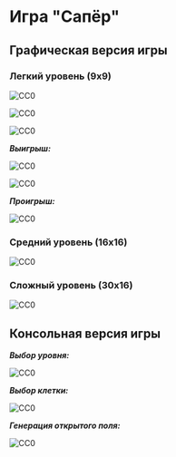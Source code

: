 # Игра "Сапёр"

## Графическая версия игры

### Легкий уровень (9x9)

![CC0](https://github.com/Panchenko-Vlad/java-lessons/blob/master/Minesweeper/src/Screenshots/selectEasy.png)

![CC0](https://github.com/Panchenko-Vlad/java-lessons/blob/master/Minesweeper/src/Screenshots/easy1.png)

![CC0](https://github.com/Panchenko-Vlad/java-lessons/blob/master/Minesweeper/src/Screenshots/easy2.png)

***Выигрыш:***

![CC0](https://github.com/Panchenko-Vlad/java-lessons/blob/master/Minesweeper/src/Screenshots/easy3.png)

![CC0](https://github.com/Panchenko-Vlad/java-lessons/blob/master/Minesweeper/src/Screenshots/easy4.png)

***Проигрыш:***

![CC0](https://github.com/Panchenko-Vlad/java-lessons/blob/master/Minesweeper/src/Screenshots/easy5.png)

### Средний уровень (16x16)

![CC0](https://github.com/Panchenko-Vlad/java-lessons/blob/master/Minesweeper/src/Screenshots/medium1.png)

### Сложный уровень (30x16)

![CC0](https://github.com/Panchenko-Vlad/java-lessons/blob/master/Minesweeper/src/Screenshots/expert1.png)

## Консольная версия игры

***Выбор уровня:***

![CC0](https://github.com/Panchenko-Vlad/java-lessons/blob/master/Minesweeper/src/Screenshots/console1.png)

***Выбор клетки:***

![CC0](https://github.com/Panchenko-Vlad/java-lessons/blob/master/Minesweeper/src/Screenshots/console2.png)

***Генерация открытого поля:***

![CC0](https://github.com/Panchenko-Vlad/java-lessons/blob/master/Minesweeper/src/Screenshots/console3.png)

